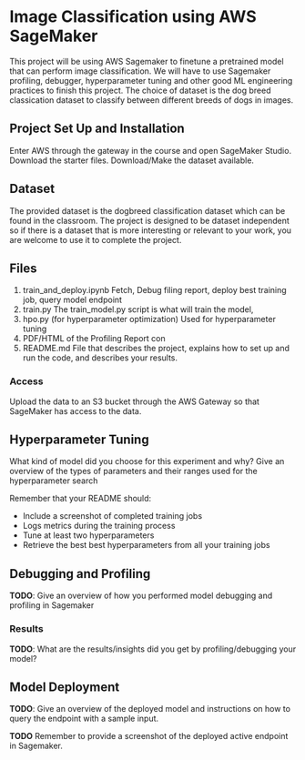 # Image Classification using AWS SageMaker

This project will be using AWS Sagemaker to finetune a pretrained model that can perform image classification. We will have to 
use Sagemaker profiling, debugger, hyperparameter tuning and other good ML engineering practices to finish this project. 
The choice of dataset is the dog breed classication dataset to classify between different breeds of dogs in images.

## Project Set Up and Installation
Enter AWS through the gateway in the course and open SageMaker Studio. 
Download the starter files.
Download/Make the dataset available. 

## Dataset
The provided dataset is the dogbreed classification dataset which can be found in the classroom.
The project is designed to be dataset independent so if there is a dataset that is more interesting or relevant to your work, you are welcome to use it to complete the project.

## Files
1. train_and_deploy.ipynb
Fetch, Debug filing report, deploy best training job, query model endpoint
2. train.py
The train_model.py script is what will train the model,
3. hpo.py (for hyperparameter optimization)
Used for hyperparameter tuning
4. PDF/HTML of the Profiling Report
con
5. README.md
File that describes the project, explains how to set up and run the code, and describes your results.

### Access
Upload the data to an S3 bucket through the AWS Gateway so that SageMaker has access to the data. 

## Hyperparameter Tuning
What kind of model did you choose for this experiment and why? Give an overview of the types of parameters and their ranges used for the hyperparameter search

Remember that your README should:
- Include a screenshot of completed training jobs
- Logs metrics during the training process
- Tune at least two hyperparameters
- Retrieve the best best hyperparameters from all your training jobs

## Debugging and Profiling
**TODO**: Give an overview of how you performed model debugging and profiling in Sagemaker

### Results
**TODO**: What are the results/insights did you get by profiling/debugging your model?

## Model Deployment
**TODO**: Give an overview of the deployed model and instructions on how to query the endpoint with a sample input.

**TODO** Remember to provide a screenshot of the deployed active endpoint in Sagemaker.
